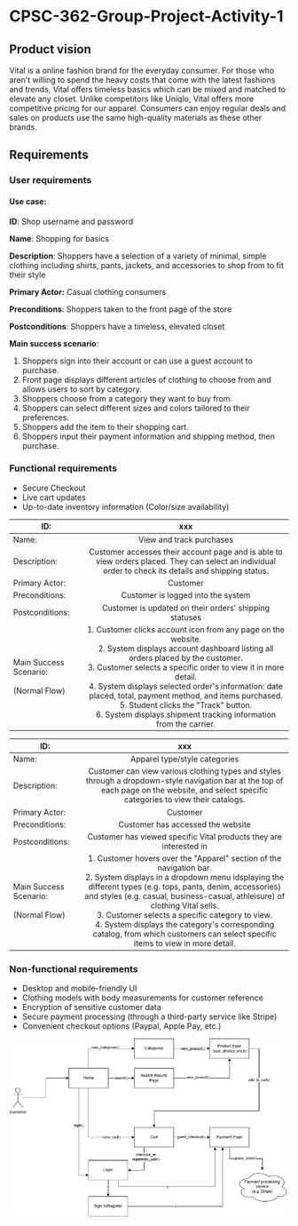 # CPSC-362-Group-Project-Activity-1

## Product vision
Vital is a online fashion brand for the everyday consumer. For those who aren’t willing to spend the heavy costs that come with the latest fashions and trends, Vital offers timeless basics which can be mixed and matched to elevate any closet. Unlike competitors like Uniqlo, Vital offers more competitive pricing for our apparel. Consumers can enjoy regular deals and sales on products use the same high-quality materials as these other brands.

## Requirements

### User requirements
#### Use case:
**ID**: Shop username and password

**Name**: Shopping for basics

**Description**: Shoppers have a selection of a variety of minimal, simple clothing including shirts, pants, jackets, and accessories to shop from to fit their style

**Primary Actor:** Casual clothing consumers

**Preconditions**: Shoppers taken to the front page of the store

**Postconditions**: Shoppers have a timeless, elevated closet

**Main success scenario**: 
1. Shoppers sign into their account or can use a guest account to purchase.
2. Front page displays different articles of clothing to choose from and allows users to sort by category.
3. Shoppers choose from a category they want to buy from.
4. Shoppers can select different sizes and colors tailored to their preferences.
5. Shoppers add the item to their shopping cart.
6. Shoppers input their payment information and shipping method, then purchase.

### Functional requirements
- Secure Checkout 
- Live cart updates
- Up-to-date inventory information (Color/size availability)

| ID: | xxx |
| ------------- |:-------------:|
| Name: | View and track purchases |
| Description: | Customer accesses their account page and is able to view orders placed. They can select an individual order to check its details and shipping status. |
| Primary Actor: | Customer |
| Preconditions: | Customer is logged into the system |
| Postconditions: | Customer is updated on their orders' shipping statuses |
| Main Success Scenario:<br><br>(Normal Flow) | 1. Customer clicks account icon from any page on the website.<br>2. System displays account dashboard listing all orders placed by the customer.<br>3. Customer selects a specific order to view it in more detail.<br>4. System displays selected order's information: date placed, total, payment method, and items purchased.<br>5. Student clicks the "Track" button.<br>6. System displays shipment tracking information from the carrier. |


| ID:  | xxx |
| ------------- |:-------------:|
| Name:      | Apparel type/style categories     |
| Description:      | Customer can view various clothing types and styles through a dropdown-style navigation bar at the top of each page on the website, and select specific categories to view their catalogs. |
| Primary Actor:      | Customer     |
| Preconditions: | Customer has accessed the website |
| Postconditions: | Customer has viewed specific Vital products they are interested in |
| Main Success Scenario:<br><br>(Normal Flow) | 1. Customer hovers over the "Apparel" section of the navigation bar. <br> 2. System displays in a dropdown menu idsplaying the different types (e.g. tops, pants, denim, accessories) and styles (e.g. casual, business-casual, athleisure) of clothing Vital sells. <br> 3. Customer selects a specific category to view. <br> 4. System displays the category's corresponding catalog, from which customers can select specific items to view in more detail. |



### Non-functional requirements
- Desktop and mobile-friendly UI
- Clothing models with body measurements for customer reference 
- Encryption of sensitive customer data
- Secure payment processing (through a third-party service like Stripe)
- Convenient checkout options (Paypal, Apple Pay, etc.)
  
![Diagramming](https://github.com/msavoiu/CPSC-362-Group-Project-Activity-1/blob/09ccb42f5b07b26ddc2258c5af26541856db8f3b/fds.drawio.png)
